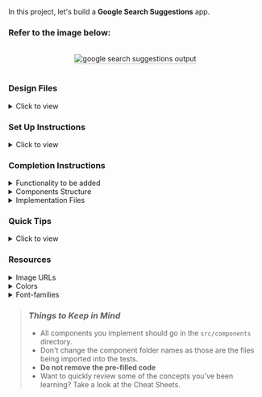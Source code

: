 In this project, let's build a **Google Search Suggestions** app.

### Refer to the image below:

<br/>
<div style="text-align: center;">
    <img src="https://assets.ccbp.in/frontend/content/react-js/google-search-suggestions-output.gif" alt="google search suggestions output" style="max-width:70%;box-shadow:0 2.8px 2.2px rgba(0, 0, 0, 0.12)">
</div>
<br/>

### Design Files

<details>
<summary>Click to view</summary>

- [Extra Small (Size < 576px) and Small (Size >= 576px)](https://assets.ccbp.in/frontend/content/react-js/google-search-suggestions-sm-output.png)
- [Medium (Size >= 768px), Large (Size >= 992px) and Extra Large (Size >= 1200px)](https://assets.ccbp.in/frontend/content/react-js/google-search-suggestions-lg-output.png)

</details>

### Set Up Instructions

<details>
<summary>Click to view</summary>

- Download dependencies by running `npm install`
- Start up the app using `npm start`
</details>

### Completion Instructions

<details>
<summary>Functionality to be added</summary>
<br/>

The app must have the following functionalities

- Initially, all suggestions in the `suggestionsList` should be displayed
- When a value is provided in the search input, then display the suggestions which includes the search input irrespective of case
- When the arrow of a suggestion is clicked, then the value of the search input should be updated with the respective suggestion clicked
- The `GoogleSuggestions` component receives the `suggestionsList` as a prop. It consists of a list of suggestion objects with the following properties in each suggestion object

  |    Key     | Data Type |
  | :--------: | :-------: |
  |     id     |  Number   |
  | suggestion |  String   |

</details>

<details>
<summary>Components Structure</summary>

<br/>
<div style="text-align: center;">
    <img src="https://assets.ccbp.in/frontend/content/react-js/google-search-suggestions-component-structure-breakdown.png" alt="google search suggestions component structure" style="max-width:100%;box-shadow:0 2.8px 2.2px rgba(0, 0, 0, 0.12)">
</div>
<br/>

</details>

<details>
<summary>Implementation Files</summary>
<br/>

Use these files to complete the implementation:

- `src/components/GoogleSuggestions/index.js`
- `src/components/GoogleSuggestions/index.css`
- `src/components/SuggestionItem/index.js`
- `src/components/SuggestionItem/index.css`
</details>

### Quick Tips

<details>
<summary>Click to view</summary>
<br>

- You can use the `box-shadow` CSS property to apply the box-shadow effect to containers

  ```
    box-shadow: 0px 4px 16px 0px #bfbfbf;
  ```

  <br/>
   <img src="https://assets.ccbp.in/frontend/content/react-js/box-shadow-img.png" alt="box shadow" style="width:200px" />

- You can use the `cursor` CSS property to specify the mouse cursor to be displayed when pointing over an element

  ```
    cursor: pointer;
  ```

  <br/>
   <img src="https://assets.ccbp.in/frontend/content/react-js/cursor-pointer-img.png" alt="cursor pointer" style="width:100px" />

- You can use the below `outline` CSS property for buttons and input elements to remove the highlighting when the elements are clicked

  ```
    outline: none;
  ```

</details>

### Resources

<details>
<summary>Image URLs</summary>

- [https://assets.ccbp.in/frontend/react-js/google-logo.png](https://assets.ccbp.in/frontend/react-js/google-logo.png) alt should be **google logo**
- [https://assets.ccbp.in/frontend/react-js/google-search-icon.png](https://assets.ccbp.in/frontend/react-js/google-search-icon.png) alt should be **search icon**
- [https://assets.ccbp.in/frontend/react-js/diagonal-arrow-left-up.png](https://assets.ccbp.in/frontend/react-js/diagonal-arrow-left-up.png) alt should be **arrow**

</details>

<details>
<summary>Colors</summary>

<br/>

<div style="background-color: #bfbfbf; width: 150px; padding: 10px; color: white">Hex: #bfbfbf</div>
<div style="background-color: #64748b; width: 150px; padding: 10px; color: white">Hex: #64748b</div>
<div style="background-color: #475569; width: 150px; padding: 10px; color: white">Hex: #475569</div>

</details>

<details>
<summary>Font-families</summary>

- Roboto

</details>

> ### _Things to Keep in Mind_
>
> - All components you implement should go in the `src/components` directory.
> - Don't change the component folder names as those are the files being imported into the tests.
> - **Do not remove the pre-filled code**
> - Want to quickly review some of the concepts you’ve been learning? Take a look at the Cheat Sheets.
